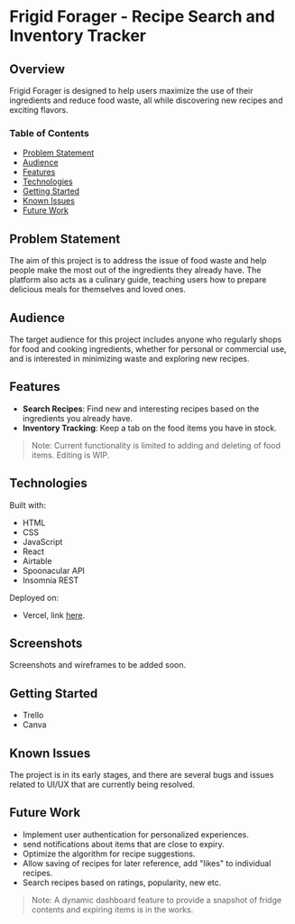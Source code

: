# Frigid Forager - Recipe Search and Inventory Tracker

## Overview

Frigid Forager is designed to help users maximize the use of their ingredients and reduce food waste, all while discovering new recipes and exciting flavors.

### Table of Contents

- [Problem Statement](#problem-statement)
- [Audience](#audience)
- [Features](#features)
- [Technologies](#technologies)
- [Getting Started](#getting-started)
- [Known Issues](#known-issues)
- [Future Work](#future-work)

## Problem Statement

The aim of this project is to address the issue of food waste and help people make the most out of the ingredients they already have. The platform also acts as a culinary guide, teaching users how to prepare delicious meals for themselves and loved ones.

## Audience

The target audience for this project includes anyone who regularly shops for food and cooking ingredients, whether for personal or commercial use, and is interested in minimizing waste and exploring new recipes.

## Features

- **Search Recipes**: Find new and interesting recipes based on the ingredients you already have.
- **Inventory Tracking**: Keep a tab on the food items you have in stock. 
> Note: Current functionality is limited to adding and deleting of food items. Editing is WIP.

## Technologies

Built with:
* HTML
* CSS
* JavaScript
* React
* Airtable
* Spoonacular API
* Insomnia REST

Deployed on:
- Vercel, link <a href="https://frigid-forager.vercel.app/">here</a>.

## Screenshots

Screenshots and wireframes to be added soon.

## Getting Started

* Trello
* Canva
  
## Known Issues

The project is in its early stages, and there are several bugs and issues related to UI/UX that are currently being resolved.

## Future Work

- Implement user authentication for personalized experiences.
- send notifications about items that are close to expiry.
- Optimize the algorithm for recipe suggestions.
- Allow saving of recipes for later reference, add "likes" to individual recipes.
- Search recipes based on ratings, popularity, new etc.

> Note: A dynamic dashboard feature to provide a snapshot of fridge contents and expiring items is in the works.

